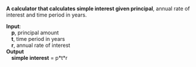 **A calculator that calculates simple interest given principal**, annual rate of interest and time period in years.

**Input**:  
&emsp;**p**, principal amount  
&emsp;**t**, time period in years  
&emsp;**r**, annual rate of interest  
**Output**  
&emsp;**simple interest** = p\*t\*r
